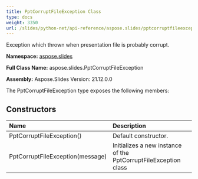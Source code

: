 ```yaml
---
title: PptCorruptFileException Class
type: docs
weight: 3350
url: /slides/python-net/api-reference/aspose.slides/pptcorruptfileexception/
---
```


Exception which thrown when presentation file is probably corrupt.

**Namespace:** [aspose.slides](/slides/python-net/api-reference/aspose.slides/)

**Full Class Name:** aspose.slides.PptCorruptFileException

**Assembly:**  Aspose.Slides Version: 21.12.0.0

The PptCorruptFileException type exposes the following members:
## **Constructors**
|**Name**|**Description**|
| :- | :- |
|PptCorruptFileException()|Default constructor.|
|PptCorruptFileException(message)|Initializes a new instance of the PptCorruptFileException class|
